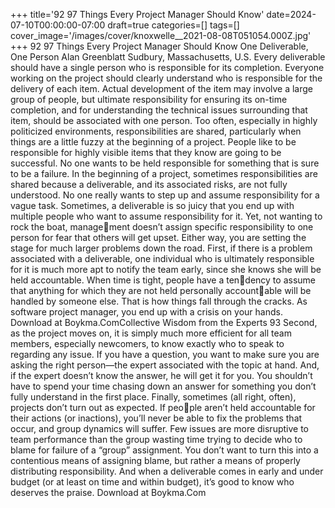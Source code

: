 +++
title='92 97 Things Every Project Manager Should Know'
date=2024-07-10T00:00:00-07:00
draft=true
categories=[]
tags=[]
cover_image='/images/cover/knoxwelle__2021-08-08T051054.000Z.jpg'
+++
92 97 Things Every Project Manager Should Know
One Deliverable, 
One Person
Alan Greenblatt
Sudbury, Massachusetts, U.S.
Every deliverable should have a single person who is responsible 
for its completion. Everyone working on the project should clearly understand 
who is responsible for the delivery of each item. Actual development of the item 
may involve a large group of people, but ultimate responsibility for ensuring its 
on-time completion, and for understanding the technical issues surrounding 
that item, should be associated with one person.
Too often, especially in highly politicized environments, responsibilities are 
shared, particularly when things are a little fuzzy at the beginning of a project. 
People like to be responsible for highly visible items that they know are going 
to be successful. No one wants to be held responsible for something that is 
sure to be a failure. In the beginning of a project, sometimes responsibilities are 
shared because a deliverable, and its associated risks, are not fully understood. 
No one really wants to step up and assume responsibility for a vague task.
Sometimes, a deliverable is so juicy that you end up with multiple people who 
want to assume responsibility for it. Yet, not wanting to rock the boat, management doesn’t assign specific responsibility to one person for fear that others 
will get upset. Either way, you are setting the stage for much larger problems 
down the road.
First, if there is a problem associated with a deliverable, one individual who is 
ultimately responsible for it is much more apt to notify the team early, since 
she knows she will be held accountable. When time is tight, people have a tendency to assume that anything for which they are not held personally accountable will be handled by someone else. That is how things fall through the 
cracks. As software project manager, you end up with a crisis on your hands.
Download at Boykma.ComCollective Wisdom from the Experts 93
Second, as the project moves on, it is simply much more efficient for all team 
members, especially newcomers, to know exactly who to speak to regarding any 
issue. If you have a question, you want to make sure you are asking the right 
person—the expert associated with the topic at hand. And, if the expert doesn’t 
know the answer, he will get it for you. You shouldn’t have to spend your time 
chasing down an answer for something you don’t fully understand in the first 
place.
Finally, sometimes (all right, often), projects don’t turn out as expected. If people aren’t held accountable for their actions (or inactions), you’ll never be able 
to fix the problems that occur, and group dynamics will suffer. Few issues are 
more disruptive to team performance than the group wasting time trying to 
decide who to blame for failure of a “group” assignment.
You don’t want to turn this into a contentious means of assigning blame, but 
rather a means of properly distributing responsibility. And when a deliverable 
comes in early and under budget (or at least on time and within budget), it’s 
good to know who deserves the praise.
Download at Boykma.Com